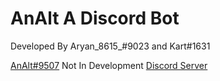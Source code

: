 # AnAlt A Discord Bot
Developed By Aryan_8615_#9023 and Kart#1631

[AnAlt#9507](https://discord.com/api/oauth2/authorize?client_id=780294659977117718&permissions=260117621879&scope=applications.commands%20bot)
Not In Development
[Discord Server](https://discord.gg/2YJxNtmpAd)




